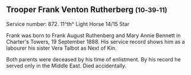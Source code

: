 ## Trooper Frank Venton Rutherberg <small>(10‑39‑11)</small>

<!-- no memorial record -->

Service number: 872. 11^th^ Light Horse 14/15 Star

Frank was born to Frank August Ruthenberg and Mary Annie Bennett in Charter's Towers, 19 September 1888. His service record shows him as a labourer his sister Vera Talbot as Next of Kin.

Both parents were deceased by his time of enlistment. By his record he served only in the Middle East. Died accidentally.
